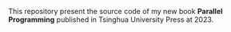 This repository present the source code of my new book **Parallel Programming** published in Tsinghua University Press at 2023.

